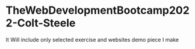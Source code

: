 # TheWebDevelopmentBootcamp2022-Colt-Steele
It Will include only selected exercise and websites demo piece I make
